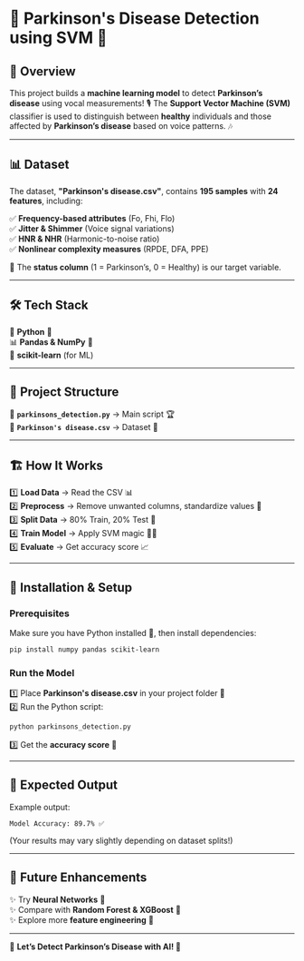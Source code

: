 # 🧠 Parkinson's Disease Detection using SVM 🎤  

## 🚀 **Overview**  
This project builds a **machine learning model** to detect **Parkinson’s disease** using vocal measurements! 🎙️ The **Support Vector Machine (SVM)** classifier is used to distinguish between **healthy** individuals and those affected by **Parkinson’s disease** based on voice patterns. 🎶  

---

## 📊 **Dataset**  
The dataset, **"Parkinson's disease.csv"**, contains **195 samples** with **24 features**, including:  

✅ **Frequency-based attributes** (Fo, Fhi, Flo)  
✅ **Jitter & Shimmer** (Voice signal variations)  
✅ **HNR & NHR** (Harmonic-to-noise ratio)  
✅ **Nonlinear complexity measures** (RPDE, DFA, PPE)  

🎯 The **status column** (1 = Parkinson’s, 0 = Healthy) is our target variable.  

---

## 🛠️ **Tech Stack**  
🚀 **Python** 🐍  
📊 **Pandas & NumPy** 🔢  
🤖 **scikit-learn** (for ML)  

---

## 📁 **Project Structure**  
📂 **`parkinsons_detection.py`** → Main script 🏆  
📂 **`Parkinson's disease.csv`** → Dataset 📜  

---

## 🏗️ **How It Works**  
1️⃣ **Load Data** → Read the CSV 📊  
2️⃣ **Preprocess** → Remove unwanted columns, standardize values 📏  
3️⃣ **Split Data** → 80% Train, 20% Test 🔪  
4️⃣ **Train Model** → Apply SVM magic 🧙‍♂️  
5️⃣ **Evaluate** → Get accuracy score 📈  

---

## 🎯 **Installation & Setup**  
### **Prerequisites**  
Make sure you have Python installed 🐍, then install dependencies:  
```bash
pip install numpy pandas scikit-learn
```

### **Run the Model**  
1️⃣ Place **Parkinson's disease.csv** in your project folder 📂  
2️⃣ Run the Python script:  
```bash
python parkinsons_detection.py
```
3️⃣ Get the **accuracy score** 🎯  

---

## 🎉 **Expected Output**  
Example output:  
```
Model Accuracy: 89.7% ✅
```
(Your results may vary slightly depending on dataset splits!)  

---

## 🚀 **Future Enhancements**  
✨ Try **Neural Networks** 🧠  
✨ Compare with **Random Forest & XGBoost** 🌲  
✨ Explore more **feature engineering** 🔬  

---
🚀 **Let’s Detect Parkinson’s Disease with AI! 🤖**
